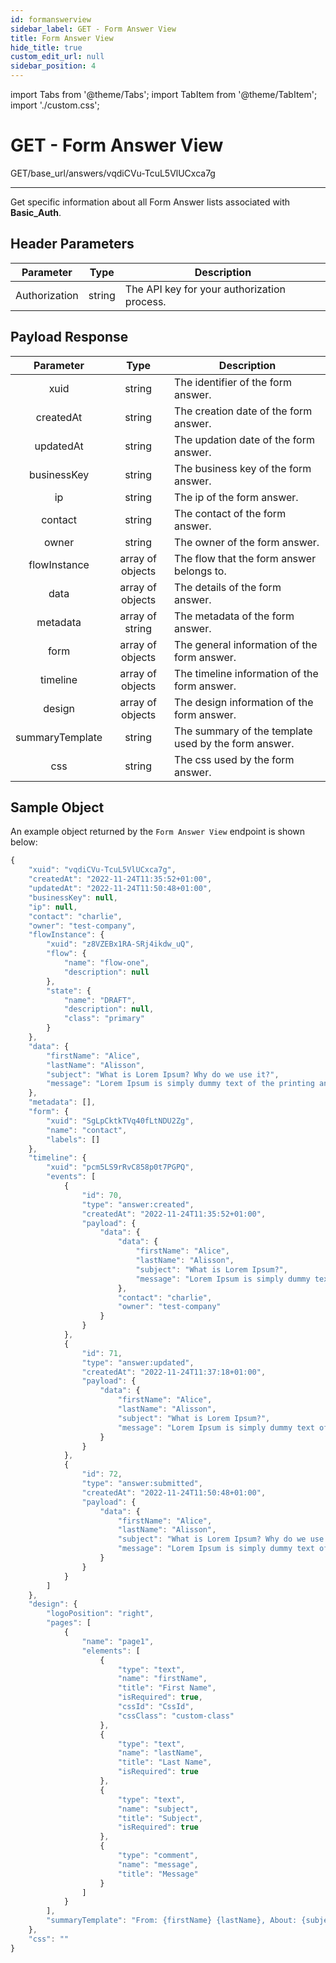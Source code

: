 ```yaml
---
id: formanswerview
sidebar_label: GET - Form Answer View
title: Form Answer View
hide_title: true
custom_edit_url: null
sidebar_position: 4
---
```


import Tabs from '@theme/Tabs';
import TabItem from '@theme/TabItem';
import './custom.css';

# GET - Form Answer View

<span className="background-orange">GET</span>/base_url/answers/vqdiCVu-TcuL5VlUCxca7g

___

Get specific information about all Form Answer lists associated with **Basic_Auth**.


## Header Parameters
| Parameter | Type | Description |
|:--------------:|:------:|-------|
| Authorization | string | The API key for your authorization process. |

## Payload Response
| Parameter | Type | Description |
|:--------------:|:------:|-------|
| xuid | string | The identifier of the form answer. |
| createdAt | string | The creation date of the form answer. |
| updatedAt | string | The updation date of the form answer. |
| businessKey | string | The business key of the form answer. |
| ip | string | The ip of the form answer. |
| contact | string | The contact of the form answer. |
| owner | string | The owner of the form answer.|
| flowInstance | array of objects | The flow that the form answer belongs to. |
| data | array of objects | The details of the form answer. |
| metadata | array of string | The metadata of the form answer. |
| form | array of objects | The general information of the form answer. |
| timeline | array of objects | The timeline information of the form answer. |
| design | array of objects | The design information of the form answer. |
| summaryTemplate | string | The summary of the template used by the form answer. |
| css | string | The css used by the form answer. |

## Sample Object
An example object returned by the `Form Answer View` endpoint is shown below:
<Tabs>
<TabItem value="js" label="200-Ok">

```js
{
    "xuid": "vqdiCVu-TcuL5VlUCxca7g",
    "createdAt": "2022-11-24T11:35:52+01:00",
    "updatedAt": "2022-11-24T11:50:48+01:00",
    "businessKey": null,
    "ip": null,
    "contact": "charlie",
    "owner": "test-company",
    "flowInstance": {
        "xuid": "z8VZEBx1RA-SRj4ikdw_uQ",
        "flow": {
            "name": "flow-one",
            "description": null
        },
        "state": {
            "name": "DRAFT",
            "description": null,
            "class": "primary"
        }
    },
    "data": {
        "firstName": "Alice",
        "lastName": "Alisson",
        "subject": "What is Lorem Ipsum? Why do we use it?",
        "message": "Lorem Ipsum is simply dummy text of the printing and typesetting industry. The point of using Lorem Ipsum is that it has a more-or-less normal distribution of letters, as opposed to using 'Content here, content here', making it look like readable English "
    },
    "metadata": [],
    "form": {
        "xuid": "SgLpCktkTVq40fLtNDU2Zg",
        "name": "contact",
        "labels": []
    },
    "timeline": {
        "xuid": "pcm5LS9rRvC858p0t7PGPQ",
        "events": [
            {
                "id": 70,
                "type": "answer:created",
                "createdAt": "2022-11-24T11:35:52+01:00",
                "payload": {
                    "data": {
                        "data": {
                            "firstName": "Alice",
                            "lastName": "Alisson",
                            "subject": "What is Lorem Ipsum?",
                            "message": "Lorem Ipsum is simply dummy text of the printing and typesetting industry. "
                        },
                        "contact": "charlie",
                        "owner": "test-company"
                    }
                }
            },
            {
                "id": 71,
                "type": "answer:updated",
                "createdAt": "2022-11-24T11:37:18+01:00",
                "payload": {
                    "data": {
                        "firstName": "Alice",
                        "lastName": "Alisson",
                        "subject": "What is Lorem Ipsum?",
                        "message": "Lorem Ipsum is simply dummy text of the printing and typesetting industry. "
                    }
                }
            },
            {
                "id": 72,
                "type": "answer:submitted",
                "createdAt": "2022-11-24T11:50:48+01:00",
                "payload": {
                    "data": {
                        "firstName": "Alice",
                        "lastName": "Alisson",
                        "subject": "What is Lorem Ipsum? Why do we use it?",
                        "message": "Lorem Ipsum is simply dummy text of the printing and typesetting industry. The point of using Lorem Ipsum is that it has a more-or-less normal distribution of letters, as opposed to using 'Content here, content here', making it look like readable English "
                    }
                }
            }
        ]
    },
    "design": {
        "logoPosition": "right",
        "pages": [
            {
                "name": "page1",
                "elements": [
                    {
                        "type": "text",
                        "name": "firstName",
                        "title": "First Name",
                        "isRequired": true,
                        "cssId": "CssId",
                        "cssClass": "custom-class"
                    },
                    {
                        "type": "text",
                        "name": "lastName",
                        "title": "Last Name",
                        "isRequired": true
                    },
                    {
                        "type": "text",
                        "name": "subject",
                        "title": "Subject",
                        "isRequired": true
                    },
                    {
                        "type": "comment",
                        "name": "message",
                        "title": "Message"
                    }
                ]
            }
        ],
        "summaryTemplate": "From: {firstName} {lastName}, About: {subject} , {testing summary}"
    },
    "css": ""
}
```

</TabItem>
<TabItem value="py" label="401-Unauthenticated">

```js

```

</TabItem>
<TabItem value="java" label="404-Not Found">

```js

```
</TabItem>
</Tabs>